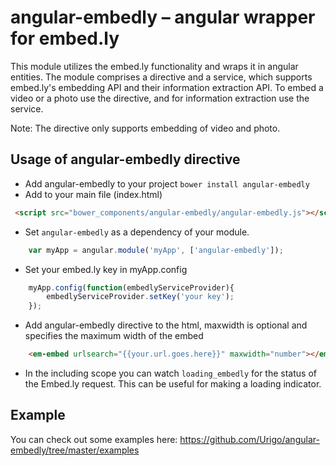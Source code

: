 angular-embedly – angular wrapper for embed.ly
==============================================

This module utilizes the embed.ly functionality and wraps it in angular entities. The module comprises a directive and a service, which supports embed.ly's embedding API and their information extraction API. 
To embed a video or a photo use the directive, and for information extraction use the service.

Note: The directive only supports embedding of video and photo.


## Usage of angular-embedly directive

* Add angular-embedly to your project `bower install angular-embedly`
* Add to your main file (index.html)
```html
 <script src="bower_components/angular-embedly/angular-embedly.js"></script>
```
* Set `angular-embedly` as a dependency of your module.
```javascript
    var myApp = angular.module('myApp', ['angular-embedly']);
```
* Set your embed.ly key in myApp.config
```javascript
    myApp.config(function(embedlyServiceProvider){
        embedlyServiceProvider.setKey('your key');
    });
```
* Add angular-embedly directive to the html, maxwidth is optional and specifies the maximum width of the embed
```html
    <em-embed urlsearch="{{your.url.goes.here}}" maxwidth="number"></em-embed>
```

* In the including scope you can watch `loading_embedly` for the status of the Embed.ly request. This can be useful for making a loading indicator.

## Example
You can check out some examples here: https://github.com/Urigo/angular-embedly/tree/master/examples
